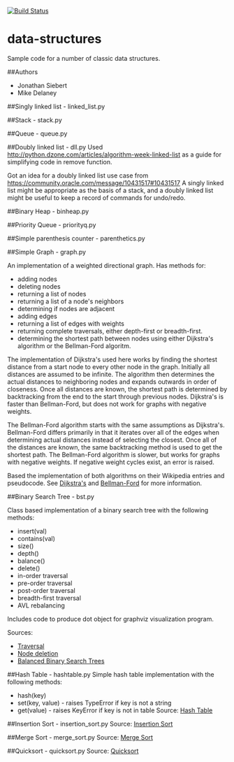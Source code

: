 [![Build Status](https://travis-ci.org/MikeDelaney/data-structures.svg?branch=master)](https://travis-ci.org/MikeDelaney/data-structures)

data-structures
===============

Sample code for a number of classic data structures.

##Authors
* Jonathan Siebert
* Mike Delaney

##Singly linked list - linked_list.py

##Stack - stack.py

##Queue - queue.py

##Doubly linked list - dll.py
Used http://python.dzone.com/articles/algorithm-week-linked-list as a guide for simplifying code in remove function.

Got an idea for a doubly linked list use case from https://community.oracle.com/message/10431517#10431517
A singly linked list might be appropriate as the basis of a stack, and a doubly linked list might be useful to keep a record of commands for undo/redo.

##Binary Heap - binheap.py

##Priority Queue - priorityq.py

##Simple parenthesis counter - parenthetics.py

##Simple Graph - graph.py

An implementation of a weighted directional graph.
Has methods for:
* adding nodes
* deleting nodes
* returning a list of nodes
* returning a list of a node's neighbors
* determining if nodes are adjacent
* adding edges
* returning a list of edges with weights
* returning complete traversals, either depth-first or breadth-first.
* determining the shortest path between nodes using either Dijkstra's algorithm or the Bellman-Ford algoritm.

The implementation of Dijkstra's used here works by finding the shortest distance from a start node to every other node in the graph. Initially all distances are assumed to be infinite. The algorithm then determines the actual distances to neighboring nodes and expands outwards in order of closeness. Once all distances are known, the shortest path is determined by backtracking from the end to the start through previous nodes. Dijkstra's is faster than Bellman-Ford, but does not work for graphs with negative weights.

The Bellman-Ford algorithm starts with the same assumptions as Dijkstra's.  Bellman-Ford differs primarily in that it iterates over all of the edges when determining actual distances instead of selecting the closest. Once all of the distances are known, the same backtracking method is used to get the shortest path. The Bellman-Ford algorithm is slower, but works for graphs with negative weights. If negative weight cycles exist, an error is raised.

Based the implementation of both algorithms on their Wikipedia entries and pseudocode. See [Dijkstra's](http://en.wikipedia.org/wiki/Dijkstra%27s_algorithm) and [Bellman-Ford](http://en.wikipedia.org/wiki/Dijkstra%27s_algorithm) for more information.

##Binary Search Tree - bst.py

Class based implementation of a binary search tree with the following methods:
* insert(val)
* contains(val)
* size()
* depth()
* balance()
* delete()
* in-order traversal
* pre-order traversal
* post-order traversal
* breadth-first traversal
* AVL rebalancing

Includes code to produce dot object for graphviz visualization program.

Sources:
* [Traversal](http://en.wikipedia.org/wiki/Pre-order_traversal)
* [Node deletion](http://en.wikipedia.org/wiki/Binary_search_tree#Deletion)
* [Balanced Binary Search Trees](http://interactivepython.org/courselib/static/pythonds/Trees/balanced.html)


##Hash Table - hashtable.py
Simple hash table implementation with the following methods:
* hash(key)
* set(key, value) - raises TypeError if key is not a string
* get(value) - raises KeyError if key is not in table
Source: [Hash Table](http://en.wikipedia.org/wiki/Hash_table)

##Insertion Sort - insertion_sort.py
Source: [Insertion Sort](http://en.wikipedia.org/wiki/Insertion_sort)

##Merge Sort - merge_sort.py
Source: [Merge Sort](http://en.wikipedia.org/wiki/Merge_sort)

##Quicksort - quicksort.py
Source: [Quicksort](http://en.wikipedia.org/wiki/Quicksort)
